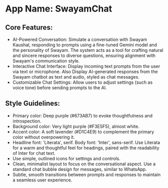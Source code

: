 # **App Name**: SwayamChat

## Core Features:

- AI-Powered Conversation: Simulate a conversation with Swayam Kaushal, responding to prompts using a fine-tuned Gemini model and the personality of Swayam. The system acts as a tool for crafting natural and sincere responses to diverse questions, ensuring alignment with Swayam's communication style.
- Interactive Chat Interface: Display incoming text prompts from the user via text or microphone. Also Display AI-generated responses from the Swayam chatbot as text and audio, styled as chat messages.
- Customizable Chat Settings: Allow users to adjust settings (such as voice tone) before sending prompts to the AI.

## Style Guidelines:

- Primary color: Deep purple (#673AB7) to evoke thoughtfulness and introspection.
- Background color: Very light purple (#F3E5F5), almost white.
- Accent color: A soft lavender (#D1C4E9) to complement the primary color without overpowering it.
- Headline font: 'Literata', serif. Body font: 'Inter', sans-serif. Use Literata for a warm and thoughtful feel for headings, paired with the readability of Inter for chat text.
- Use simple, outlined icons for settings and controls.
- Clean, minimalist layout to focus on the conversational aspect. Use a standard chat bubble design for messages, similar to WhatsApp.
- Subtle, smooth transitions between prompts and responses to maintain a seamless user experience.